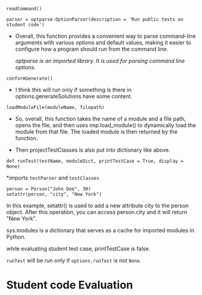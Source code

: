 ```
readCommand()
```

```
parser = optparse.OptionParser(description = 'Run public tests on student code')
```
* Overall, this function provides a convenient way to parse command-line arguments with various options and default values, making it easier to configure how a program should run from the command line.

  *optparse is an imported library. It is used for parsing command line options.* 

```
conformGenerate()
```

* I think this will run only if something is there in options.generateSolutions have some content.

```
loadModuleFile(moduleName, filepath)
```
* So, overall, this function takes the name of a module and a file path, opens the file, and then uses imp.load_module() to dynamically load the module from that file. The loaded module is then returned by the function.

* Then projectTestClasses is also put into dictionary like above. 

```
def runTest(testName, moduleDict, printTestCase = True, display = None)
```
*imports ```testParser``` and ```testClasses```

```
person = Person("John Doe", 30)
setattr(person, "city", "New York")
```

In this example, setattr() is used to add a new attribute city to the person object. After this operation, you can access person.city and it will return "New York".

sys.modules is a dictionary that serves as a cache for imported modules in Python.

while evaluating student test case, printTestCase is false. 

```runTest``` will be run only if ```options.runTest``` is not ```None```. 

# Student code Evaluation


